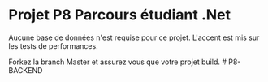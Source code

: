 # Projet P8 Parcours étudiant .Net

Aucune base de données n'est requise pour ce projet.
L'accent est mis sur les tests de performances.

Forkez la branch Master et assurez vous que votre projet build.
#   P 8 - B A C K E N D  
 